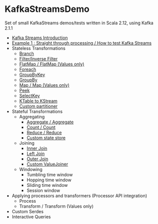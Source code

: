 # KafkaStreamsDemo
Set of small KafkaStreams demos/tests written in Scala 2.12, using Kafka 2.1.1

<ul>
 	<li><a href="https://sachabarbs.wordpress.com/2018/12/29/kafka-streams-introduction/">Kafka Streams Introduction</a></li>
 	<li><a href="https://sachabarbs.wordpress.com/2019/01/03/kafka-streams-example-1-straight-through-processing-how-to-test-kafka-stream/">Example 1 : Straight through processing / How to test Kafka Streams</a></li>
 	<li>Stateless Transformations
<ul>
 	<li><a href="https://sachabarbs.wordpress.com/2019/01/14/kafkastreams-stateless-operations/">Branch</a></li>
 	<li><a href="https://sachabarbs.wordpress.com/2019/01/14/kafkastreams-stateless-operations/">Filter/Inverse Filter</a></li>
 	<li><a href="https://sachabarbs.wordpress.com/2019/01/14/kafkastreams-stateless-operations/">FlatMap / FlatMap (Values only)</a></li>
 	<li><a href="https://sachabarbs.wordpress.com/2019/01/14/kafkastreams-stateless-operations/">Foreach</a></li>
 	<li><a href="https://sachabarbs.wordpress.com/2019/01/14/kafkastreams-stateless-operations/">GroupByKey</a></li>
 	<li><a href="https://sachabarbs.wordpress.com/2019/01/14/kafkastreams-stateless-operations/">GroupBy</a></li>
 	<li><a href="https://sachabarbs.wordpress.com/2019/01/14/kafkastreams-stateless-operations/">Map / Map (Values only)</a></li>
 	<li><a href="https://sachabarbs.wordpress.com/2019/01/14/kafkastreams-stateless-operations/">Peek</a></li>
 	<li><a href="https://sachabarbs.wordpress.com/2019/01/14/kafkastreams-stateless-operations/">SelectKey</a></li>
 	<li><a href="https://sachabarbs.wordpress.com/2019/01/14/kafkastreams-stateless-operations/">KTable to KStream</a></li>
 	<li><a href="https://sachabarbs.wordpress.com/2019/01/14/kafkastreams-stateless-operations/">Custom partitioner</a></li>
</ul>
</li>
 	<li>Stateful Transformations
<ul>
 	<li>Aggregating
<ul>
 	<li><a href="https://sachabarbs.wordpress.com/2019/01/28/kafkastreams-aggregating/">Aggregate / Aggregate</a></li>
 	<li><a href="https://sachabarbs.wordpress.com/2019/01/28/kafkastreams-aggregating/">Count / Count</a></li>
 	<li><a href="https://sachabarbs.wordpress.com/2019/01/28/kafkastreams-aggregating/">Reduce / Reduce</a></li>
 	<li><a href="https://sachabarbs.wordpress.com/2019/01/28/kafkastreams-aggregating/">Custom state store</a></li>
</ul>
</li>
 	<li>Joining
<ul>
 	<li><a href="https://sachabarbs.wordpress.com/2019/02/14/kafkastreams-joining/">Inner Join</a></li>
 	<li><a href="https://sachabarbs.wordpress.com/2019/02/14/kafkastreams-joining/">Left Join</a></li>
 	<li><a href="https://sachabarbs.wordpress.com/2019/02/14/kafkastreams-joining/">Outer Join</a></li>
 	<li><a href="https://sachabarbs.wordpress.com/2019/02/14/kafkastreams-joining/">Custom ValueJoiner</a></li>
</ul>
</li>
 	<li>Windowing
<ul>
 	<li>Tumbling time window</li>
 	<li>Hopping time window</li>
 	<li>Sliding time window</li>
 	<li>Session window</li>
</ul>
</li>
</ul>
</li>
 	<li>Applying processors and transformers (Processor API integration)
<ul>
 	<li>Process</li>
 	<li>Transform / Transform (Values only)</li>
</ul>
</li>
 	<li>Custom Serdes</li>
 	<li>Interactive Queries</li>
</ul>
